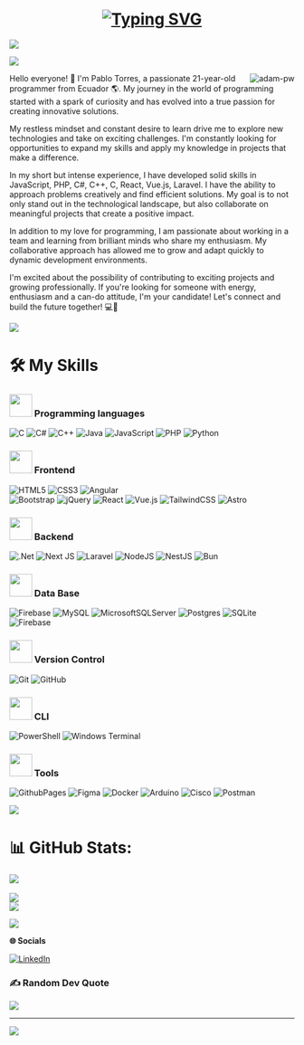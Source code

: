 <h1 align = "center">
<a href="https://git.io/typing-svg"><img src="https://readme-typing-svg.demolab.com?font=Fira+Code&size=75&duration=1400&pause=500&color=FF72FF&background=000000EE&center=true&multiline=true&width=1920&height=384&lines=Hello!;+I'm+Pablo+Torres;Welcome+to+my+GitHub+profile" alt="Typing SVG" /></a>
</h1>

![](https://github.com/halfrost/halfrost/blob/master/icons/header_.png)

<img src="https://user-images.githubusercontent.com/73097560/115834477-dbab4500-a447-11eb-908a-139a6edaec5c.gif">

<p><img align="right" src="https://github.com/Adam-pw/Adam-pw/blob/main/animation_500_kxa883sd.gif" alt="adam-pw" /></p>

Hello everyone! 👋 I'm Pablo Torres, a passionate 21-year-old programmer from Ecuador 🌎. My journey in the world of programming started with a spark of curiosity and has evolved into a true passion for creating innovative solutions.

My restless mindset and constant desire to learn drive me to explore new technologies and take on exciting challenges. I'm constantly looking for opportunities to expand my skills and apply my knowledge in projects that make a difference.

In my short but intense experience, I have developed solid skills in JavaScript, PHP, C#, C++, C, React, Vue.js, Laravel. I have the ability to approach problems creatively and find efficient solutions. My goal is to not only stand out in the technological landscape, but also collaborate on meaningful projects that create a positive impact.

In addition to my love for programming, I am passionate about working in a team and learning from brilliant minds who share my enthusiasm. My collaborative approach has allowed me to grow and adapt quickly to dynamic development environments.

I'm excited about the possibility of contributing to exciting projects and growing professionally. If you're looking for someone with energy, enthusiasm and a can-do attitude, I'm your candidate! Let's connect and build the future together! 💻🚀


<img src="https://user-images.githubusercontent.com/73097560/115834477-dbab4500-a447-11eb-908a-139a6edaec5c.gif">

# **🛠️ My Skills**

### <p> <img src = "https://images.squarespace-cdn.com/content/v1/5e434f42b336ca3ec386fc86/1626825960265-7ZQAUZ6AVH7MT9BE5S16/Arrow-Down.gif?raw=true" width = 40px> Programming languages </p>

![C](https://img.shields.io/badge/c-%2300599C.svg?style=for-the-badge&logo=c&logoColor=white)
![C#](https://img.shields.io/badge/c%23-%23239120.svg?style=for-the-badge&logo=csharp&logoColor=white)
![C++](https://img.shields.io/badge/c++-%2300599C.svg?style=for-the-badge&logo=c%2B%2B&logoColor=white)
![Java](https://img.shields.io/badge/java-%23ED8B00.svg?style=for-the-badge&logo=openjdk&logoColor=white)
![JavaScript](https://img.shields.io/badge/javascript-%23323330.svg?style=for-the-badge&logo=javascript&logoColor=%23F7DF1E)
![PHP](https://img.shields.io/badge/php-%23777BB4.svg?style=for-the-badge&logo=php&logoColor=white)
![Python](https://img.shields.io/badge/python-3670A0?style=for-the-badge&logo=python&logoColor=ffdd54)

### <p> <img src = "https://images.squarespace-cdn.com/content/v1/5e434f42b336ca3ec386fc86/1626825960265-7ZQAUZ6AVH7MT9BE5S16/Arrow-Down.gif?raw=true" width = 40px> Frontend </p>

![HTML5](https://img.shields.io/badge/html5-%23E34F26.svg?style=for-the-badge&logo=html5&logoColor=white)
![CSS3](https://img.shields.io/badge/css3-%231572B6.svg?style=for-the-badge&logo=css3&logoColor=white)
![Angular](https://img.shields.io/badge/angular-%23DD0031.svg?style=for-the-badge&logo=angular&logoColor=white)  
![Bootstrap](https://img.shields.io/badge/bootstrap-%238511FA.svg?style=for-the-badge&logo=bootstrap&logoColor=white) 
![jQuery](https://img.shields.io/badge/jquery-%230769AD.svg?style=for-the-badge&logo=jquery&logoColor=white)
![React](https://img.shields.io/badge/react-%2320232a.svg?style=for-the-badge&logo=react&logoColor=%2361DAFB) 
![Vue.js](https://img.shields.io/badge/vue.js-%2335495e.svg?style=for-the-badge&logo=vuedotjs&logoColor=%234FC08D)
![TailwindCSS](https://img.shields.io/badge/tailwindcss-%2338B2AC.svg?style=for-the-badge&logo=tailwind-css&logoColor=white)
![Astro](https://img.shields.io/badge/Astro-FF6C37?style=for-the-badge&logo=astro&logoColor=black)

### <p> <img src = "https://images.squarespace-cdn.com/content/v1/5e434f42b336ca3ec386fc86/1626825960265-7ZQAUZ6AVH7MT9BE5S16/Arrow-Down.gif?raw=true" width = 40px> Backend </p>

![.Net](https://img.shields.io/badge/.NET-5C2D91?style=for-the-badge&logo=.net&logoColor=white)
![Next JS](https://img.shields.io/badge/Next-black?style=for-the-badge&logo=next.js&logoColor=white)
![Laravel](https://img.shields.io/badge/laravel-%23FF2D20.svg?style=for-the-badge&logo=laravel&logoColor=white)
![NodeJS](https://img.shields.io/badge/node.js-6DA55F?style=for-the-badge&logo=node.js&logoColor=white)
![NestJS](https://img.shields.io/badge/nestjs-%23E0234E.svg?style=for-the-badge&logo=nestjs&logoColor=white)
![Bun](https://img.shields.io/badge/Bun-%23000000.svg?style=for-the-badge&logo=bun&logoColor=white)

### <p> <img src = "https://images.squarespace-cdn.com/content/v1/5e434f42b336ca3ec386fc86/1626825960265-7ZQAUZ6AVH7MT9BE5S16/Arrow-Down.gif?raw=true" width = 40px> Data Base </p>

![Firebase](https://img.shields.io/badge/firebase-%23039BE5.svg?style=for-the-badge&logo=firebase)
![MySQL](https://img.shields.io/badge/mysql-%2300000f.svg?style=for-the-badge&logo=mysql&logoColor=white) 
![MicrosoftSQLServer](https://img.shields.io/badge/Microsoft%20SQL%20Server-CC2927?style=for-the-badge&logo=microsoft%20sql%20server&logoColor=white) 
![Postgres](https://img.shields.io/badge/postgres-%23316192.svg?style=for-the-badge&logo=postgresql&logoColor=white) 
![SQLite](https://img.shields.io/badge/sqlite-%2307405e.svg?style=for-the-badge&logo=sqlite&logoColor=white) 
![Firebase](https://img.shields.io/badge/Firebase-039BE5?style=for-the-badge&logo=Firebase&logoColor=white)

### <p> <img src = "https://images.squarespace-cdn.com/content/v1/5e434f42b336ca3ec386fc86/1626825960265-7ZQAUZ6AVH7MT9BE5S16/Arrow-Down.gif?raw=true" width = 40px> Version Control </p>

![Git](https://img.shields.io/badge/Git-FF6C37?style=for-the-badge&logo=git&logoColor=black)
![GitHub](https://img.shields.io/badge/github-%23121011.svg?style=for-the-badge&logo=github&logoColor=white)

### <p> <img src = "https://images.squarespace-cdn.com/content/v1/5e434f42b336ca3ec386fc86/1626825960265-7ZQAUZ6AVH7MT9BE5S16/Arrow-Down.gif?raw=true" width = 40px> CLI </p>

![PowerShell](https://img.shields.io/badge/PowerShell-%235391FE.svg?style=for-the-badge&logo=powershell&logoColor=white)
![Windows Terminal](https://img.shields.io/badge/Windows%20Terminal-%234D4D4D.svg?style=for-the-badge&logo=windows-terminal&logoColor=white)

### <p> <img src = "https://images.squarespace-cdn.com/content/v1/5e434f42b336ca3ec386fc86/1626825960265-7ZQAUZ6AVH7MT9BE5S16/Arrow-Down.gif?raw=true" width = 40px> Tools </p>

![GithubPages](https://img.shields.io/badge/github%20pages-121013?style=for-the-badge&logo=github&logoColor=white)
![Figma](https://img.shields.io/badge/figma-%23F24E1E.svg?style=for-the-badge&logo=figma&logoColor=white) 
![Docker](https://img.shields.io/badge/docker-%230db7ed.svg?style=for-the-badge&logo=docker&logoColor=white) 
![Arduino](https://img.shields.io/badge/-Arduino-00979D?style=for-the-badge&logo=Arduino&logoColor=white) 
![Cisco](https://img.shields.io/badge/cisco-%23049fd9.svg?style=for-the-badge&logo=cisco&logoColor=black)
![Postman](https://img.shields.io/badge/Postman-FF6C37?style=for-the-badge&logo=postman&logoColor=white) 

<img src="https://user-images.githubusercontent.com/73097560/115834477-dbab4500-a447-11eb-908a-139a6edaec5c.gif">

# 📊 GitHub Stats:
![](https://github-readme-stats.vercel.app/api?username=PABLOCESAR2412&theme=vue-dark&hide_border=false&include_all_commits=false&count_private=false)<br/>  
![](https://github-readme-streak-stats.herokuapp.com/?user=PABLOCESAR2412&theme=vue-dark&hide_border=false)<br/>
![](https://github-readme-stats.vercel.app/api/top-langs/?username=PABLOCESAR2412&theme=vue-dark&hide_border=false&include_all_commits=false&count_private=false&layout=compact)

<img src="https://user-images.githubusercontent.com/73097560/115834477-dbab4500-a447-11eb-908a-139a6edaec5c.gif">

**🌐 Socials**

[![LinkedIn](https://img.shields.io/badge/LinkedIn-%230077B5.svg?logo=linkedin&logoColor=white)](https://www.linkedin.com/in/pablo-torres-5aab63239/) 


### ✍️ Random Dev Quote
![](https://quotes-github-readme.vercel.app/api?type=horizontal&theme=tokyonight)


---
[![](https://visitcount.itsvg.in/api?id=PABLOCESAR2412&icon=5&color=3)](https://visitcount.itsvg.in)
